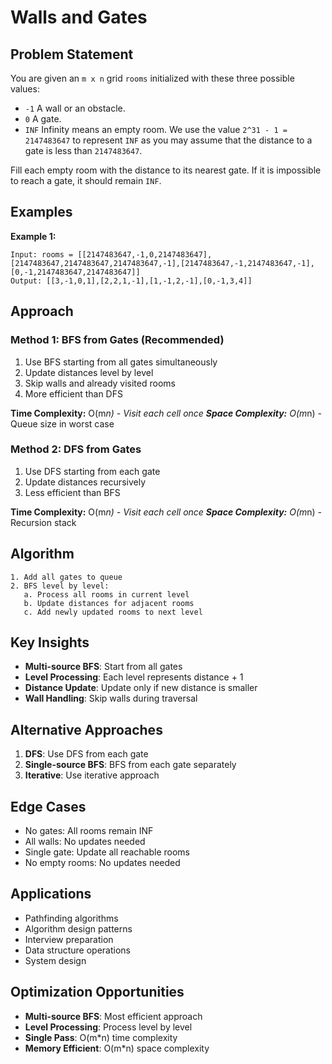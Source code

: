 # Walls and Gates

## Problem Statement

You are given an `m x n` grid `rooms` initialized with these three possible values:

- `-1` A wall or an obstacle.
- `0` A gate.
- `INF` Infinity means an empty room. We use the value `2^31 - 1 = 2147483647` to represent `INF` as you may assume that the distance to a gate is less than `2147483647`.

Fill each empty room with the distance to its nearest gate. If it is impossible to reach a gate, it should remain `INF`.

## Examples

**Example 1:**
```
Input: rooms = [[2147483647,-1,0,2147483647],[2147483647,2147483647,2147483647,-1],[2147483647,-1,2147483647,-1],[0,-1,2147483647,2147483647]]
Output: [[3,-1,0,1],[2,2,1,-1],[1,-1,2,-1],[0,-1,3,4]]
```

## Approach

### Method 1: BFS from Gates (Recommended)
1. Use BFS starting from all gates simultaneously
2. Update distances level by level
3. Skip walls and already visited rooms
4. More efficient than DFS

**Time Complexity:** O(m*n) - Visit each cell once
**Space Complexity:** O(m*n) - Queue size in worst case

### Method 2: DFS from Gates
1. Use DFS starting from each gate
2. Update distances recursively
3. Less efficient than BFS

**Time Complexity:** O(m*n) - Visit each cell once
**Space Complexity:** O(m*n) - Recursion stack

## Algorithm

```
1. Add all gates to queue
2. BFS level by level:
   a. Process all rooms in current level
   b. Update distances for adjacent rooms
   c. Add newly updated rooms to next level
```

## Key Insights

- **Multi-source BFS**: Start from all gates
- **Level Processing**: Each level represents distance + 1
- **Distance Update**: Update only if new distance is smaller
- **Wall Handling**: Skip walls during traversal

## Alternative Approaches

1. **DFS**: Use DFS from each gate
2. **Single-source BFS**: BFS from each gate separately
3. **Iterative**: Use iterative approach

## Edge Cases

- No gates: All rooms remain INF
- All walls: No updates needed
- Single gate: Update all reachable rooms
- No empty rooms: No updates needed

## Applications

- Pathfinding algorithms
- Algorithm design patterns
- Interview preparation
- Data structure operations
- System design

## Optimization Opportunities

- **Multi-source BFS**: Most efficient approach
- **Level Processing**: Process level by level
- **Single Pass**: O(m*n) time complexity
- **Memory Efficient**: O(m*n) space complexity
